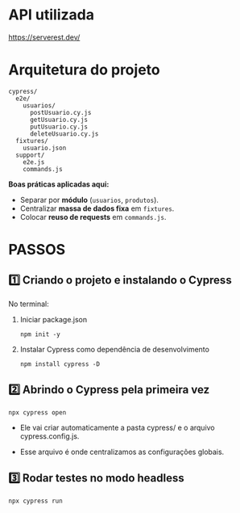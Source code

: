 # API utilizada
https://serverest.dev/ 

# Arquitetura do projeto
```
cypress/
  e2e/
    usuarios/
      postUsuario.cy.js
      getUsuario.cy.js
      putUsuario.cy.js
      deleteUsuario.cy.js
  fixtures/
    usuario.json
  support/
    e2e.js
    commands.js
```
**Boas práticas aplicadas aqui:**

- Separar por **módulo** (`usuarios`, `produtos`).
- Centralizar **massa de dados fixa** em `fixtures`.
- Colocar **reuso de requests** em `commands.js`.

# PASSOS
## 1️⃣ Criando o projeto e instalando o Cypress

No terminal:

1. Iniciar package.json
    ```
    npm init -y
    ```

2. Instalar Cypress como dependência de desenvolvimento
    ```
    npm install cypress -D
    ```

## 2️⃣ Abrindo o Cypress pela primeira vez
```
npx cypress open
```

- Ele vai criar automaticamente a pasta cypress/ e o arquivo cypress.config.js.

- Esse arquivo é onde centralizamos as configurações globais.

## 3️⃣ Rodar testes no modo headless
```
npx cypress run
```
